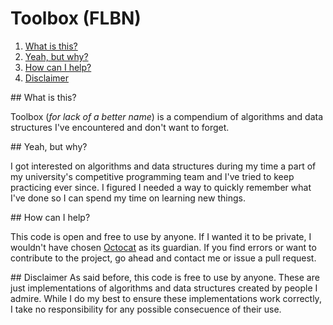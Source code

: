 # Toolbox (FLBN)

1. <a href="#what">What is this?</a>
1. <a href="#purpose">Yeah, but why?</a>
1. <a href="#collab">How can I help?</a>
1. <a href="#disc">Disclaimer</a>

<a name="what"/>
## What is this? 

Toolbox (<em>for lack of a better name</em>) is a compendium of algorithms and data structures I've
encountered and don't want to forget.

<a name="purpose"/>
## Yeah, but why?

I got interested on algorithms and data structures during my time a part of my university's competitive
programming team and I've tried to keep practicing ever since. I figured I needed a way to quickly
remember what I've done so I can spend my time on learning new things.

<a name="collab"/>
## How can I help?

This code is open and free to use by anyone. If I wanted it to be private, I wouldn't have chosen
[Octocat](https://octodex.github.com/) as its guardian. If you find errors or want to contribute to
the project, go ahead and contact me or issue a pull request.

<a name="disc"/>
## Disclaimer
As said before, this code is free to use by anyone. These are just implementations of algorithms and
data structures created by people I admire. While I do my best to ensure these implementations work
correctly, I take no responsibility for any possible consecuence of their use.

